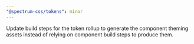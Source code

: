 ```yaml
---
"@spectrum-css/tokens": minor
---
```


Update build steps for the token rollup to generate the component theming assets instead of relying on component build steps to produce them.
